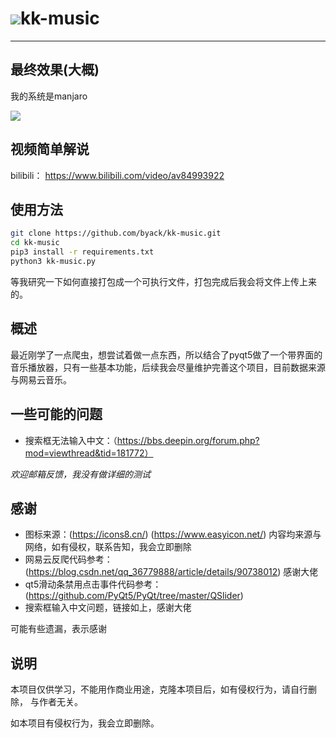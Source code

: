 # ![](https://pic.downk.cc/item/5e2ab4fc2fb38b8c3c5fa4ee.jpg)kk-music

---

## 最终效果(大概)

我的系统是manjaro

![](https://pic.downk.cc/item/5e2ac01c2fb38b8c3c606c03.png)

## 视频简单解说

bilibili： https://www.bilibili.com/video/av84993922 

## 使用方法

```bash
git clone https://github.com/byack/kk-music.git
cd kk-music
pip3 install -r requirements.txt
python3 kk-music.py
```

等我研究一下如何直接打包成一个可执行文件，打包完成后我会将文件上传上来的。

## 概述

最近刚学了一点爬虫，想尝试着做一点东西，所以结合了pyqt5做了一个带界面的音乐播放器，只有一些基本功能，后续我会尽量维护完善这个项目，目前数据来源与网易云音乐。

## 一些可能的问题

+ 搜索框无法输入中文：（https://bbs.deepin.org/forum.php?mod=viewthread&tid=181772）

*欢迎邮箱反馈，我没有做详细的测试*

## 感谢

+ 图标来源：(https://icons8.cn/) (https://www.easyicon.net/) 内容均来源与网络，如有侵权，联系告知，我会立即删除
+ 网易云反爬代码参考：(https://blog.csdn.net/qq_36779888/article/details/90738012) 感谢大佬
+ qt5滑动条禁用点击事件代码参考：(https://github.com/PyQt5/PyQt/tree/master/QSlider) 
+ 搜索框输入中文问题，链接如上，感谢大佬

可能有些遗漏，表示感谢

## 说明

本项目仅供学习，不能用作商业用途，克隆本项目后，如有侵权行为，请自行删除， 与作者无关。

如本项目有侵权行为，我会立即删除。